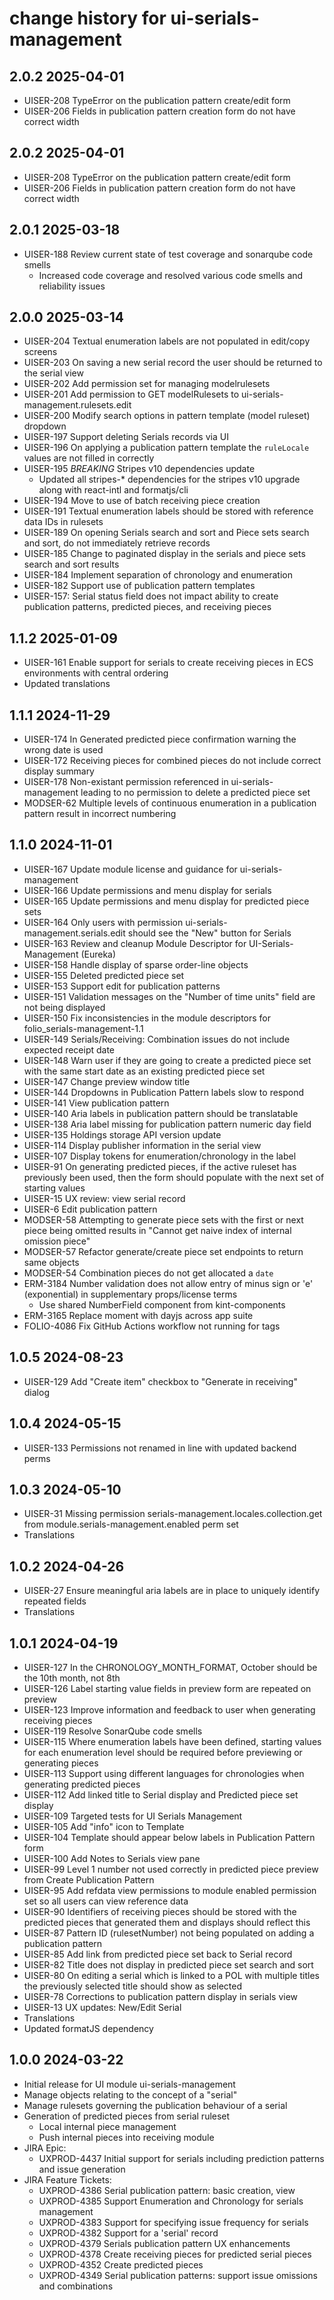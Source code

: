 # change history for ui-serials-management

## 2.0.2 2025-04-01
  * UISER-208 TypeError on the publication pattern create/edit form
  * UISER-206 Fields in publication pattern creation form do not have correct width

## 2.0.2 2025-04-01
  * UISER-208 TypeError on the publication pattern create/edit form
  * UISER-206 Fields in publication pattern creation form do not have correct width

## 2.0.1 2025-03-18
  * UISER-188 Review current state of test coverage and sonarqube code smells
    * Increased code coverage and resolved various code smells and reliability issues

## 2.0.0 2025-03-14
  * UISER-204 Textual enumeration labels are not populated in edit/copy screens
  * UISER-203 On saving a new serial record the user should be returned to the serial view
  * UISER-202 Add permission set for managing modelrulesets
  * UISER-201 Add permission to GET modelRulesets to ui-serials-management.rulesets.edit
  * UISER-200 Modify search options in pattern template (model ruleset) dropdown
  * UISER-197 Support deleting Serials records via UI
  * UISER-196 On applying a publication pattern template the `ruleLocale` values are not filled in correctly
  * UISER-195 *BREAKING* Stripes v10 dependencies update
    * Updated all stripes-* dependencies for the stripes v10 upgrade along with react-intl and formatjs/cli
  * UISER-194 Move to use of batch receiving piece creation
  * UISER-191 Textual enumeration labels should be stored with reference data IDs in rulesets
  * UISER-189 On opening Serials search and sort and Piece sets search and sort, do not immediately retrieve records
  * UISER-185 Change to paginated display in the serials and piece sets search and sort results
  * UISER-184 Implement separation of chronology and enumeration
  * UISER-182 Support use of publication pattern templates
  * UISER-157: Serial status field does not impact ability to create publication patterns, predicted pieces, and receiving pieces

## 1.1.2 2025-01-09
  * UISER-161 Enable support for serials to create receiving pieces in ECS environments with central ordering
  * Updated translations

## 1.1.1 2024-11-29
  * UISER-174 In Generated predicted piece confirmation warning the wrong date is used
  * UISER-172 Receiving pieces for combined pieces do not include correct display summary
  * UISER-178 Non-existant permission referenced in ui-serials-management leading to no permission to delete a predicted piece set
  * MODSER-62 Multiple levels of continuous enumeration in a publication pattern result in incorrect numbering

## 1.1.0 2024-11-01
  * UISER-167 Update module license and guidance for ui-serials-management
  * UISER-166 Update permissions and menu display for serials
  * UISER-165 Update permissions and menu display for predicted piece sets
  * UISER-164 Only users with permission ui-serials-management.serials.edit should see the "New" button for Serials
  * UISER-163 Review and cleanup Module Descriptor for UI-Serials-Management (Eureka)
  * UISER-158 Handle display of sparse order-line objects
  * UISER-155 Deleted predicted piece set
  * UISER-153 Support edit for publication patterns
  * UISER-151 Validation messages on the "Number of time units" field are not being displayed
  * UISER-150 Fix inconsistencies in the module descriptors for folio_serials-management-1.1
  * UISER-149 Serials/Receiving: Combination issues do not include expected receipt date
  * UISER-148 Warn user if they are going to create a predicted piece set with the same start date as an existing predicted piece set
  * UISER-147 Change preview window title
  * UISER-144 Dropdowns in Publication Pattern labels slow to respond
  * UISER-141 View publication pattern
  * UISER-140 Aria labels in publication pattern should be translatable
  * UISER-138 Aria label missing for publication pattern numeric day field
  * UISER-135 Holdings storage API version update
  * UISER-114 Display publisher information in the serial view
  * UISER-107 Display tokens for enumeration/chronology in the label
  * UISER-91 On generating predicted pieces, if the active ruleset has previously been used, then the form should populate with the next set of starting values
  * UISER-15 UX review: view serial record
  * UISER-6 Edit publication pattern
  * MODSER-58 Attempting to generate piece sets with the first or next piece being omitted results in "Cannot get naive index of internal omission piece"
  * MODSER-57 Refactor generate/create piece set endpoints to return same objects
  * MODSER-54 Combination pieces do not get allocated a `date`
  * ERM-3184 Number validation does not allow entry of minus sign or 'e' (exponential) in supplementary props/license terms
    * Use shared NumberField component from kint-components
  * ERM-3165 Replace moment with dayjs across app suite
  * FOLIO-4086 Fix GitHub Actions workflow not running for tags

## 1.0.5 2024-08-23
  * UISER-129 Add "Create item" checkbox to "Generate in receiving" dialog

## 1.0.4 2024-05-15
  * UISER-133 Permissions not renamed in line with updated backend perms

## 1.0.3 2024-05-10
  * UISER-31 Missing permission serials-management.locales.collection.get from module.serials-management.enabled perm set
  * Translations

## 1.0.2 2024-04-26
  * UISER-27 Ensure meaningful aria labels are in place to uniquely identify repeated fields
  * Translations

## 1.0.1 2024-04-19
  * UISER-127 In the CHRONOLOGY_MONTH_FORMAT, October should be the 10th month, not 8th
  * UISER-126 Label starting value fields in preview form are repeated on preview
  * UISER-123 Improve information and feedback to user when generating receiving pieces
  * UISER-119 Resolve SonarQube code smells
  * UISER-115 Where enumeration labels have been defined, starting values for each enumeration level should be required before previewing or generating pieces
  * UISER-113 Support using different languages for chronologies when generating predicted pieces
  * UISER-112 Add linked title to Serial display and Predicted piece set display
  * UISER-109 Targeted tests for UI Serials Management
  * UISER-105 Add "info" icon to Template 
  * UISER-104 Template should appear below labels in Publication Pattern form
  * UISER-100 Add Notes to Serials view pane
  * UISER-99 Level 1 number not used correctly in predicted piece preview from Create Publication Pattern
  * UISER-95 Add refdata view permissions to module enabled permission set so all users can view reference data
  * UISER-90 Identifiers of receiving pieces should be stored with the predicted pieces that generated them and displays should reflect this
  * UISER-87 Pattern ID (rulesetNumber) not being populated on adding a publication pattern
  * UISER-85 Add link from predicted piece set back to Serial record
  * UISER-82 Title does not display in predicted piece set search and sort
  * UISER-80 On editing a serial which is linked to a POL with multiple titles the previously selected title should show as selected
  * UISER-78 Corrections to publication pattern display in serials view
  * UISER-13 UX updates: New/Edit Serial
  * Translations
  * Updated formatJS dependency

## 1.0.0 2024-03-22
  * Initial release for UI module ui-serials-management
  * Manage objects relating to the concept of a "serial"
  * Manage rulesets governing the publication behaviour of a serial
  * Generation of predicted pieces from serial ruleset
    * Local internal piece management
    * Push internal pieces into receiving module
  * JIRA Epic:
    * UXPROD-4437	Initial support for serials including prediction patterns and issue generation
  * JIRA Feature Tickets:
    * UXPROD-4386	Serial publication pattern: basic creation, view
    * UXPROD-4385	Support Enumeration and Chronology for serials management
    * UXPROD-4383	Support for specifying issue frequency for serials
    * UXPROD-4382	Support for a 'serial' record
    * UXPROD-4379	Serials publication pattern UX enhancements
    * UXPROD-4378	Create receiving pieces for predicted serial pieces
    * UXPROD-4352	Create predicted pieces
    * UXPROD-4349	Serial publication patterns: support issue omissions and combinations
